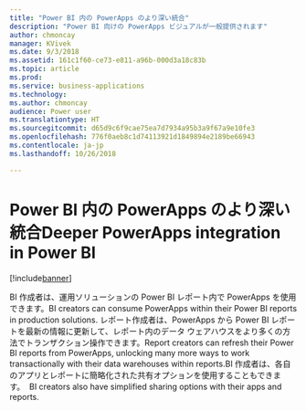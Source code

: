 ```yaml
---
title: "Power BI 内の PowerApps のより深い統合"
description: "Power BI 向けの PowerApps ビジュアルが一般提供されます"
author: chmoncay
manager: KVivek
ms.date: 9/3/2018
ms.assetid: 161c1f60-ce73-e811-a96b-000d3a18c83b
ms.topic: article
ms.prod: 
ms.service: business-applications
ms.technology: 
ms.author: chmoncay
audience: Power user
ms.translationtype: HT
ms.sourcegitcommit: d65d9c6f9cae75ea7d7934a95b3a9f67a9e10fe3
ms.openlocfilehash: 776f0aeb8c1d74113921d1849894e2189be66943
ms.contentlocale: ja-jp
ms.lasthandoff: 10/26/2018

---
```

# <a name="deeper-powerapps-integration-in-power-bi"></a><span data-ttu-id="0e0c1-103">Power BI 内の PowerApps のより深い統合</span><span class="sxs-lookup"><span data-stu-id="0e0c1-103">Deeper PowerApps integration in Power BI</span></span>


[!include[banner](../../includes/banner.md)]

<span data-ttu-id="0e0c1-104">BI 作成者は、運用ソリューションの Power BI レポート内で PowerApps を使用できます。</span><span class="sxs-lookup"><span data-stu-id="0e0c1-104">BI creators can consume PowerApps within their Power BI reports in production solutions.</span></span> <span data-ttu-id="0e0c1-105">レポート作成者は、PowerApps から Power BI レポートを最新の情報に更新して、レポート内のデータ ウェアハウスをより多くの方法でトランザクション操作できます。</span><span class="sxs-lookup"><span data-stu-id="0e0c1-105">Report creators can refresh their Power BI reports from PowerApps, unlocking many more ways to work transactionally with their data warehouses within reports.</span></span><span data-ttu-id="0e0c1-106">BI 作成者は、各自のアプリとレポートに簡略化された共有オプションを使用することもできます。</span><span class="sxs-lookup"><span data-stu-id="0e0c1-106">  BI creators also have simplified sharing options with their apps and reports.</span></span>

